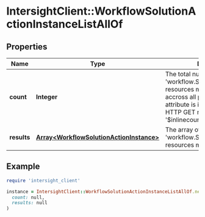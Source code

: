 # IntersightClient::WorkflowSolutionActionInstanceListAllOf

## Properties

| Name | Type | Description | Notes |
| ---- | ---- | ----------- | ----- |
| **count** | **Integer** | The total number of &#39;workflow.SolutionActionInstance&#39; resources matching the request, accross all pages. The &#39;Count&#39; attribute is included when the HTTP GET request includes the &#39;$inlinecount&#39; parameter. | [optional] |
| **results** | [**Array&lt;WorkflowSolutionActionInstance&gt;**](WorkflowSolutionActionInstance.md) | The array of &#39;workflow.SolutionActionInstance&#39; resources matching the request. | [optional] |

## Example

```ruby
require 'intersight_client'

instance = IntersightClient::WorkflowSolutionActionInstanceListAllOf.new(
  count: null,
  results: null
)
```

